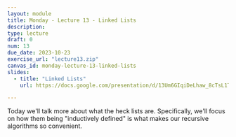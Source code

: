 ```yaml
---
layout: module
title: Monday - Lecture 13 - Linked Lists
description:
type: lecture
draft: 0
num: 13
due_date: 2023-10-23
exercise_url: "lecture13.zip"
canvas_id: monday-lecture-13-linked-lists
slides:
  - title: "Linked Lists"
    url: https://docs.google.com/presentation/d/13Um6GIqiDeLhaw_8cTsL1TuBqy4RxAPv5UQDK8dxlUA/edit?usp=sharing

---
```


Today we'll talk more about what the heck lists are. Specifically, we'll focus on how them being "inductively defined" is what makes our recursive algorithms so convenient.
